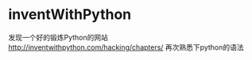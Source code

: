 inventWithPython
================

发现一个好的锻炼Python的网站
http://inventwithpython.com/hacking/chapters/ 
再次熟悉下python的语法
